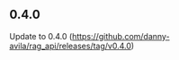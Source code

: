 <!-- https://developers.home-assistant.io/docs/add-ons/presentation#keeping-a-changelog -->

## 0.4.0

Update to 0.4.0 (https://github.com/danny-avila/rag_api/releases/tag/v0.4.0)